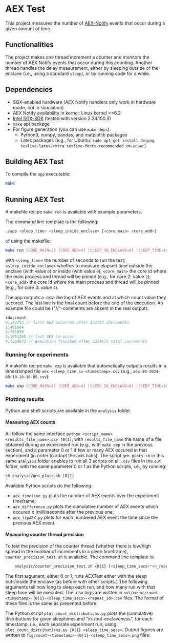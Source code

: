# AEX Test

This project measures the number of [AEX-Notify](https://www.intel.com/content/www/us/en/content-details/736463/white-paper-asynchronous-enclave-exit-notify-and-the-edeccssa-user-leaf-function.html) events that occur during a given amount of time.

## Functionalities

The project makes one thread increment a counter and monitors the number of AEX Notify events that occur during this counting. Another thread handles the delay measurement, either by sleeping outside of the enclave (i.e., using a standard `sleep`), or by running code for a while.

## Dependencies

- SGX-enabled hardware (AEX Notify handlers only work in hardware mode, not in simulation)
- AEX Notify availability in kernel: Linux kernel >=6.2
- [Intel SGX-SDK](https://github.com/intel/linux-sgx/tree/sgx_2.24) (tested with version 2.24.100.3)
- `make` apt package
- For figure generation (you can use `make deps`): 
    - Python3, numpy, pandas, and matplotlib packages
    - Latex packages (e.g., for Ubuntu: `sudo apt-get install dvipng texlive-latex-extra texlive-fonts-recommended cm-super`)

## Building AEX Test

To compile the `app` executable:
``` sh
make
```

## Running AEX Test

A makefile recipe `make run` is available with example parameters.

The command line template is the following:
``` sh
./app <sleep_time> <sleep_inside_enclave> [<core_main> <core_add>]
```
of using the makefile:
``` sh
make run [CORE_MAIN=2] [CORE_ADD=4] [SLEEP_IN_ENCLAVE=0] [SLEEP_TIME=10]
```
with `<sleep_time>` the number of seconds to run the test; `<sleep_inside_enclave>` whether to measure elapsed time outside the enclave (with value `0`) or inside (with value `0`); `<core_main>` the core id where the main process and thread will be pinned (e.g., for core 2: value `2`); `<core_add>` the core id where the main process and thread will be pinned (e.g., for core 3: value `4`).

The app outputs a .csv-like log of AEX events and at which count value they occured. The last line is the final count before the end of the execution. An example file could be ("//"-comments are absent in the real output):
``` c
idx;count
0;172757 // first AEX occurred after 172757 increments
1;461664
2;751950
3;1051265 // last AEX to occur
4;1354673 // execution finished after 1354673 total increments
```

### Running for experiments

A makefile recipe `make exp` is available that automatically outputs results in a timestamped file `aex-<sleep_time_s>-<timestamp>.csv` (e.g., `aex-30-2024-08-19-10-10-05.csv`):
``` sh
make exp [CORE_MAIN=2] [CORE_ADD=4] [SLEEP_IN_ENCLAVE=0] [SLEEP_TIME=10]
```

### Plotting results

Python and shell scripts are available in the `analysis` folder.

#### Measuring AEX counts

All follow the same interface `python <script_name> <results_file_name>.csv [0|1]`, with `results_file_name` the name of a file obtained during an experiment run (e.g., with `make exp` in the previous section), and a parameter 0 or 1 if few or many AEX occured in that experiment (in order to adapt the axis ticks).
The script `gen_plots.sh` in this same `analysis` folder enables to run all 3 scripts on all `.csv` files in the `out` folder, with the same parameter 0 or 1 as the Python scripts, i.e., by running:
``` sh
sh analysis/gen_plots.sh [0|1]
```
Available Python scripts do the following:
- `aex_timeline.py` plots the number of AEX events over the experiment timeframe;
- `aex_difference.py` plots the cumulative number of AEX events which occured *x* (milli)seconds after the previous one;
- `aex_ttpAEX.py` plots for each numbered AEX event the time since the previous AEX event.

#### Measuring counter thread precision

To test the precision of the counter thread (whether there is low/high spread in the number of increments in a given timeframe), `counter_precision_test.sh` is available.
The command line template is:
``` sh
    analysis/counter_precision_test.sh {0|1} [<sleep_time_secs>*<n_repeats>]...
```
The first argument, either 0 or 1, runs AEXTest either with the sleep out-/inside the enclave (as before with other scripts.) The following arguments tell how long to sleep each run, and how many run with that sleep time will be executed.
The .csv logs are written in `out/count/count-<timestamp>-{0|1}-<sleep_time_secs>-<repeat_id>.csv` files.
The format of these files is the same as presented before.

The Python script `plot_count_distributions.py` plots the (cumulative) distributions for given sleeptimes and "in-/out-enclaveness", for each timestamp, i.e., each separate experiment run, using: `plot_count_distributions.py {0|1} <sleep_time_secs>`. Output figures are written to `fig/count-<timestamp>-{0|1}-<sleep_time_secs>.png` files.